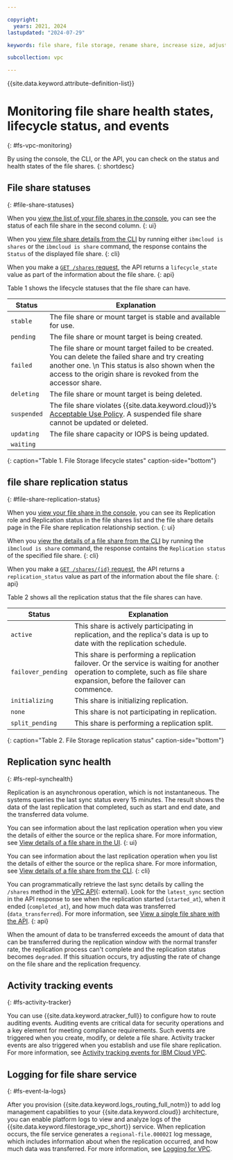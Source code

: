 ```yaml
---

copyright:
  years: 2021, 2024
lastupdated: "2024-07-29"

keywords: file share, file storage, rename share, increase size, adjust IOPS, mount target

subcollection: vpc

---
```


{{site.data.keyword.attribute-definition-list}}

# Monitoring file share health states, lifecycle status, and events
{: #fs-vpc-monitoring}

By using the console, the CLI, or the API, you can check on the status and health states of the file shares.
{: shortdesc}

## File share statuses
{: #file-share-statuses}

When you [view the list of your file shares in the console](/docs/vpc?topic=vpc-file-storage-view&interface=ui), you can see the status of each file share in the second column.
{: ui}

When you [view file share details from the CLI](/docs/vpc?topic=vpc-file-storage-view&interface=cli) by running either `ibmcloud is shares` or the `ibmcloud is share` command, the response contains the `Status` of the displayed file share.
{: cli}

When you make a [`GET /shares` request](/docs/vpc?topic=vpc-file-storage-view&interface=api), the API returns a `lifecycle_state` value as part of the information about the file share.
{: api}

Table 1 shows the lifecycle statuses that the file share can have.

| Status      | Explanation |
|-------------|-------------|
| `stable`    | The file share or mount target is stable and available for use. |
| `pending`   | The file share or mount target is being created. |
| `failed`    | The file share or mount target failed to be created. You can delete the failed share and try creating another one. \n This status is also shown when the access to the origin share is revoked from the accessor share.|
| `deleting`  | The file share or mount target is being deleted. |
| `suspended` | The file share violates {{site.data.keyword.cloud}}’s [Acceptable Use Policy](https://www.ibm.com/services/us/imc/html/aup1.html). A suspended file share cannot be updated or deleted.|
| `updating`  | The file share capacity or IOPS is being updated.|
| `waiting`   |  |
{: caption="Table 1. File Storage lifecycle states" caption-side="bottom"}

## file share replication status
{: #file-share-replication-status}

When you [view your file share in the console](/docs/vpc?topic=vpc-file-storage-view&interface=ui), you can see its Replication role and Replication status in the file shares list and the file share details page in the File share replication relationship section.
{: ui}

When you [view the details of a file share from the CLI](/docs/vpc?topic=vpc-file-storage-view&interface=cli#fs-share-details-cli) by running the `ibmcloud is share` command, the response contains the `Replication status` of the specified file share.
{: cli}

When you make a [`GET /shares/{id}` request](/docs/vpc?topic=vpc-file-storage-view&interface=api#fs-single-file-shares-api), the API returns a `replication_status` value as part of the information about the file share.
{: api}

Table 2 shows all the replication status that the file shares can have.

| Status            | Explanation |
|-------------------|-------------|
| `active`          | This share is actively participating in replication, and the replica's data is up to date with the replication schedule. |
| `failover_pending`|  This share is performing a replication failover. Or the service is waiting for another operation to complete, such as file share expansion, before the failover can commence. |
| `initializing`    | This share is initializing replication. |
| `none`            | This share is not participating in replication. |
| `split_pending`   | This share is performing a replication split. |
{: caption="Table 2. File Storage replication status" caption-side="bottom"}

## Replication sync health
{: #fs-repl-synchealth}

Replication is an asynchronous operation, which is not instantaneous. The systems queries the last sync status every 15 minutes. The result shows the data of the last replication that completed, such as start and end date, and the transferred data volume.

You can see information about the last replication operation when you view the details of either the source or the replica share. For more information, see [View details of a file share in the UI](/docs/vpc?topic=vpc-file-storage-view&interface=ui#fs-view-single-share-ui).
{: ui}

You can see information about the last replication operation when you list the details of either the source or the replica share. For more information, see [View details of a file share from the CLI](/docs/vpc?topic=vpc-file-storage-view&interface=cli#fs-share-details-cli).
{: cli}

You can programmatically retrieve the last sync details by calling the `/shares` method in the [VPC API](/apidocs/vpc/latest#get-share){: external}. Look for the `latest_sync` section in the API response to see when the replication started (`started_at`), when it ended (`completed_at`), and how much data was transferred (`data_transferred`). For more information, see [View a single file share with the API](/docs/vpc?topic=vpc-file-storage-view&interface=api#fs-single-file-shares-api).
{: api}

When the amount of data to be transferred exceeds the amount of data that can be transferred during the replication window with the normal transfer rate, the replication process can't complete and the replication status becomes `degraded`. If this situation occurs, try adjusting the rate of change on the file share and the replication frequency.

## Activity tracking events
{: #fs-activity-tracker}

You can use {{site.data.keyword.atracker_full}} to configure how to route auditing events. Auditing events are critical data for security operations and a key element for meeting compliance requirements. Such events are triggered when you create, modify, or delete a file share. Activity tracker events are also triggered when you establish and use file share replication. For more information, see [Activity tracking events for IBM Cloud VPC](/docs/vpc?topic=vpc-at_events).

## Logging for file share service
{: #fs-event-la-logs}

After you provision {{site.data.keyword.logs_routing_full_notm}} to add log management capabilities to your {{site.data.keyword.cloud}} architecture, you can enable platform logs to view and analyze logs of the {{site.data.keyword.filestorage_vpc_short}} service. When replication occurs, the file service generates a `regional-file.00002I` log message, which includes information about when the replication occurred, and how much data was transferred. For more information, see [Logging for VPC](/docs/vpc?topic=vpc-logging#logging-file-share-replication).
